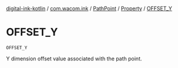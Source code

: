 [digital-ink-kotlin](../../../index.md) / [com.wacom.ink](../../index.md) / [PathPoint](../index.md) / [Property](index.md) / [OFFSET_Y](./-o-f-f-s-e-t_-y.md)

# OFFSET_Y

`OFFSET_Y`

Y dimension offset value associated with the path point.

